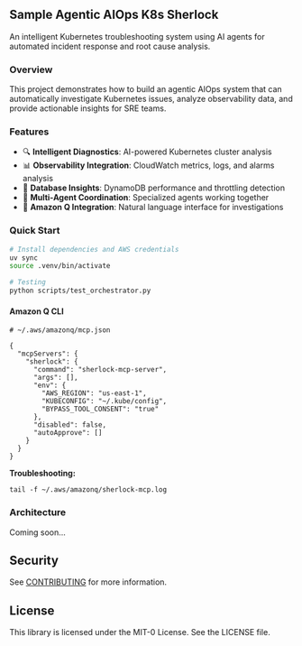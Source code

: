 ## Sample Agentic AIOps K8s Sherlock

An intelligent Kubernetes troubleshooting system using AI agents for automated incident response and root cause analysis.

### Overview

This project demonstrates how to build an agentic AIOps system that can automatically investigate Kubernetes issues, analyze observability data, and provide actionable insights for SRE teams.

### Features

- 🔍 **Intelligent Diagnostics**: AI-powered Kubernetes cluster analysis
- 📊 **Observability Integration**: CloudWatch metrics, logs, and alarms analysis  
- 💾 **Database Insights**: DynamoDB performance and throttling detection
- 🤖 **Multi-Agent Coordination**: Specialized agents working together
- 🔗 **Amazon Q Integration**: Natural language interface for investigations

### Quick Start

```bash
# Install dependencies and AWS credentials
uv sync
source .venv/bin/activate

# Testing
python scripts/test_orchestrator.py

```
#### Amazon Q CLI
```
# ~/.aws/amazonq/mcp.json

{
  "mcpServers": {
    "sherlock": {
      "command": "sherlock-mcp-server",
      "args": [],
      "env": {
        "AWS_REGION": "us-east-1",
        "KUBECONFIG": "~/.kube/config",
        "BYPASS_TOOL_CONSENT": "true"
      },
      "disabled": false,
      "autoApprove": []
    }
  }
}
```

**Troubleshooting:**
```
tail -f ~/.aws/amazonq/sherlock-mcp.log
```

### Architecture

Coming soon...

## Security

See [CONTRIBUTING](CONTRIBUTING.md#security-issue-notifications) for more information.

## License

This library is licensed under the MIT-0 License. See the LICENSE file.

